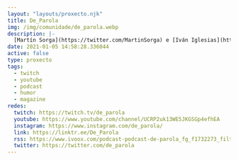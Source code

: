 ```yaml
---
layout: "layouts/proxecto.njk"
title: De_Parola
img: /img/comunidade/de_parola.webp
description: |-
  [Martín Sorga](https://twitter.com/MartinSorga) e [Iván Iglesias](https://twitter.com/ivaniglesiasi) fundan o podcast **De Parola** pola inquedanza de crear o seu propio espazo divulgativo en galego. Atendendo a todo tipo de temáticas de interese cultural e da actualidade, pero sempre dende unha perspectiva predominantemente humorística.\n\nImos falar da nosa casa, do que nos pete, na nosa lingua.\nBenvidos e benvidas, estades convidados a participar. Inda que sexa mandándonos á merda.
date: 2021-01-05 14:58:28.336044
active: false
type: proxecto
tags:
  - twitch
  - youtube
  - podcast
  - humor
  - magazine
redes:
  twitch: https://twitch.tv/de_parola
  youtube: https://www.youtube.com/channel/UCRP2uk13WE5JKGSGp4efhEA
  instagram: https://www.instagram.com/de_parola/
  link: https://linktr.ee/De_Parola
  rss: https://www.ivoox.com/podcast-podcast-de-parola_fg_f1732273_filtro_1.xml
  twitter: https://twitter.com/de_parola
---
```

